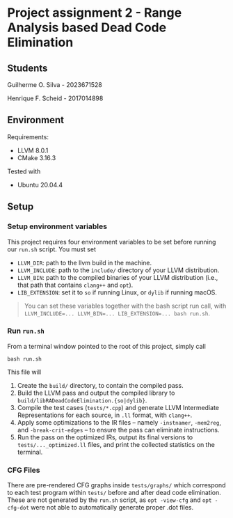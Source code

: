 # Project assignment 2 - Range Analysis based Dead Code Elimination

## Students

Guilherme O. Silva - 2023671528

Henrique F. Scheid - 2017014898

## Environment

Requirements:

* LLVM 8.0.1
* CMake 3.16.3

Tested with

* Ubuntu 20.04.4

## Setup

### Setup environment variables

This project requires four environment variables to be set before running our `run.sh` script. You must set

* `LLVM_DIR`: path to the llvm build in the machine.
* `LLVM_INCLUDE`: path to the `include/` directory of your LLVM distribution.
* `LLVM_BIN`: path to the compiled binaries of your LLVM distribution (i.e., that path that contains `clang++` and `opt`).
* `LIB_EXTENSION`: set it to `so` if running Linux, or `dylib` if running macOS.

> You can set these variables together with the bash script run call, with `LLVM_INCLUDE=... LLVM_BIN=... LIB_EXTENSION=... bash run.sh`.

### Run `run.sh`

From a terminal window pointed to the root of this project, simply call

```
bash run.sh
```

This file will

1. Create the `build/` directory, to contain the compiled pass.
2. Build the LLVM pass and output the compiled library to `build/libRADeadCodeElimination.{so|dylib}`.
3. Compile the test cases (`tests/*.cpp`) and generate LLVM Intermediate Representations for each source, in `.ll` format, with `clang++`.
4. Apply some optimizations to the IR files – namely `-instnamer`, `-mem2reg`, and `-break-crit-edges` – to ensure the pass can eliminate instructions.
5. Run the pass on the optimized IRs, output its final versions to `tests/..._optimized.ll` files, and print the collected statistics on the terminal.

### CFG Files
There are pre-rendered CFG graphs inside `tests/graphs/` which correspond to each test program within `tests/` before and after dead code elimination. These are not generated by the `run.sh` script, as `opt -view-cfg` and `opt -cfg-dot` were not able to automatically generate proper .dot files.
